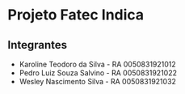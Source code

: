 # Projeto Fatec Indica

## Integrantes

* Karoline Teodoro da Silva - RA 0050831921012
* Pedro Luiz Souza Salvino - RA 0050831921022
* Wesley Nascimento Silva - RA 0050831921032
